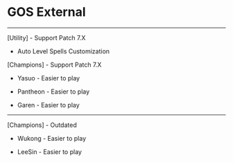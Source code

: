 # GOS External
_______________________________________________________________
[Utility] - Support Patch 7.X

* Auto Level Spells Customization

[Champions] - Support Patch 7.X

* Yasuo - Easier to play

* Pantheon - Easier to play

* Garen - Easier to play
_______________________________________________________________
[Champions] - Outdated

* Wukong - Easier to play 

* LeeSin - Easier to play
